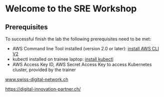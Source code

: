 # Welcome to the SRE Workshop
## Prerequisites
To successful finish the lab the following prerequisites need to be met:
-	AWS Command line Tool installed (version 2.0 or later): [install AWS CLI V2 ](https://docs.aws.amazon.com/cli/latest/userguide/install-cliv2.html)
-	kubectl installed on trainee laptop: [install kubectl](https://kubernetes.io/docs/tasks/tools/install-kubectl/)
-	AWS Access Key ID, AWS Secret Access Key to access Kubernetes cluster, provided by the trainer

www.swiss-digital-network.ch

https://digital-innovation-partner.ch/

